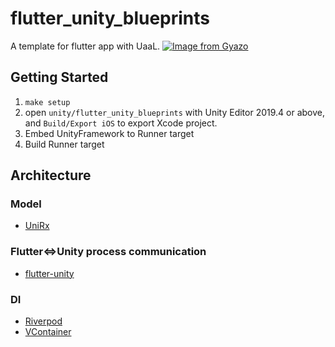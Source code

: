 # flutter_unity_blueprints

A template for flutter app with UaaL.
[![Image from Gyazo](https://i.gyazo.com/17a4ad8ed820a9f994a5add52b85757f.gif)](https://gyazo.com/17a4ad8ed820a9f994a5add52b85757f)

## Getting Started

1. `make setup`
1. open `unity/flutter_unity_blueprints` with Unity Editor 2019.4 or above, and `Build/Export iOS` to export Xcode project.
1. Embed UnityFramework to Runner target
1. Build Runner target

## Architecture
### Model
- [UniRx](https://github.com/neuecc/UniRx)
### Flutter<=>Unity process communication 
- [flutter-unity](https://github.com/gatari/flutter-unity)
### DI
- [Riverpod](https://riverpod.dev/)
- [VContainer](https://github.com/hadashiA/VContainer)

